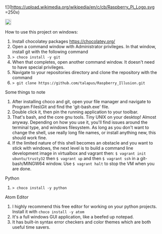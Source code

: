 ![](https://upload.wikimedia.org/wikipedia/en/c/cb/Raspberry_Pi_Logo.svg =250x)

<img src="https://upload.wikimedia.org/wikipedia/en/c/cb/Raspberry_Pi_Logo.svg" alt="Drawing" style="width: 20"/>

How to use this project on windows:

1. Install chocolatey packages https://chocolatey.org/
1. Open a command window with Administrator privileges. In that window, install git with the following command
1. ``> choco install -y git``
1. When that completes, open another command window. It doesn't need to have special privileges.
1. Navigate to your repositories directory and clone the repository with the command 
1. ``> git clone https://github.com/talapus/Raspberry_Illusion.git``

Some things to note

1. After installing choco and git, open your file manager and navigate to Program Files\Git and find the 'git-bash.exe' file. 
2. Double click it, then pin the running application to your toolbar. 
3. That's bash, and the core gnu tools. Tiny UNIX on your desktop! Almost anyway. Depending on how you use it, you'll find issues around the terminal type, and windows filesystem. As long as you don't want to change the shell, use really long file names, or install anything new, this should work fine. 
4. If the limited nature of this shell becomes an obstacle and you want to stick with windows, the next level is to build a command line development image in virtualbox and vagrant then: ``$ vagrant init ubuntu/trusty32`` then ``$ vagrant up`` and then ``$ vagrant ssh`` in a git-bash/MINGW64 window. Use ``$ vagrant halt`` to stop the VM when you are done. 

Python

1. ``> choco install -y python``

Atom Editor

1. I highly recommend this free editor for working on your python projects. Install it with ``choco install -y atom``
1. It's a full windows GUI application, like a beefed up notepad.
1. It has built-in syntax error checkers and color themes which are both useful time savers. 
